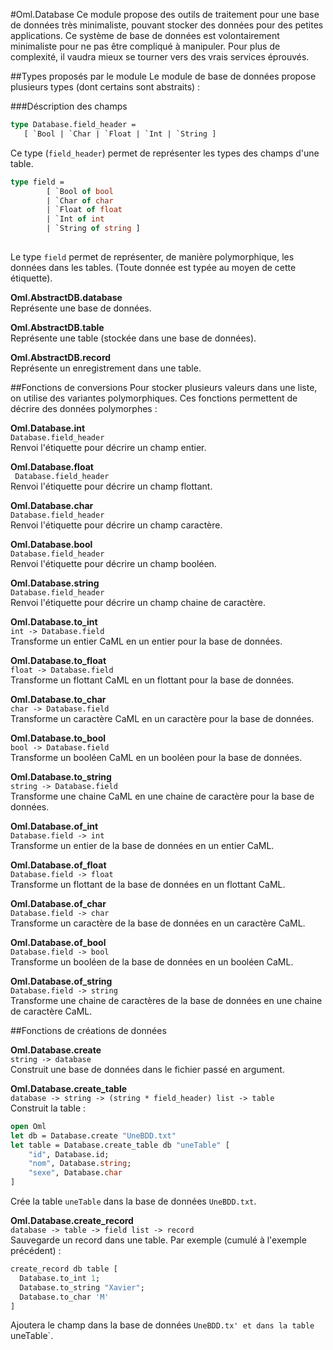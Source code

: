 #Oml.Database
Ce module propose des outils de traitement pour une base de données très minimaliste, pouvant stocker des données pour des petites applications. Ce système de base de données est volontairement minimaliste pour ne pas être compliqué à manipuler. Pour plus de complexité, il vaudra mieux se tourner vers des vrais services éprouvés.

##Types proposés par le module 
Le module de base de données propose plusieurs types (dont certains sont abstraits) : 

###Déscription des champs 

```ocaml
type Database.field_header = 
   [ `Bool | `Char | `Float | `Int | `String ]
```
Ce type (`field_header`) permet de représenter les types des champs d'une table.

```ocaml
type field =
        [ `Bool of bool
        | `Char of char
        | `Float of float
        | `Int of int
        | `String of string ]
   
```
Le type `field` permet de représenter, de manière polymorphique, les données dans les tables. (Toute donnée est typée au moyen de cette étiquette). 

**Oml.AbstractDB.database**  
Représente une base de données.

**Oml.AbstractDB.table**  
Représente une table (stockée dans une base de données).

**Oml.AbstractDB.record**  
Représente un enregistrement dans une table.

##Fonctions de conversions
Pour stocker plusieurs valeurs dans une liste, on utilise des variantes polymorphiques. Ces fonctions permettent de décrire des données polymorphes : 

**Oml.Database.int**  
`Database.field_header`  
Renvoi l'étiquette pour décrire un champ entier.


**Oml.Database.float**  
` Database.field_header`  
Renvoi l'étiquette pour décrire un champ flottant.


**Oml.Database.char**  
`Database.field_header`  
Renvoi l'étiquette pour décrire un champ caractère.


**Oml.Database.bool**  
`Database.field_header`  
Renvoi l'étiquette pour décrire un champ booléen.


**Oml.Database.string**  
`Database.field_header`  
Renvoi l'étiquette pour décrire un champ chaine de caractère.


**Oml.Database.to_int**  
`int -> Database.field`  
Transforme un entier CaML en un entier pour la base de données.


**Oml.Database.to_float**  
`float -> Database.field`  
Transforme un flottant CaML en un flottant pour la base de données.


**Oml.Database.to_char**  
`char -> Database.field`  
Transforme un caractère CaML en un caractère pour la base de données.


**Oml.Database.to_bool**  
`bool -> Database.field`  
Transforme un booléen CaML en un booléen pour la base de données.


**Oml.Database.to_string**  
`string -> Database.field`  
Transforme une chaine CaML en une chaine de caractère pour la base de données.


**Oml.Database.of_int**  
`Database.field -> int`  
Transforme un entier de la base de données en un entier CaML.

**Oml.Database.of_float**  
`Database.field -> float`  
Transforme un flottant de la base de données en un flottant CaML.

**Oml.Database.of_char**  
`Database.field -> char`  
Transforme un caractère de la base de données en un caractère CaML.

**Oml.Database.of_bool**  
`Database.field -> bool`  
Transforme un booléen de la base de données en un booléen CaML.

**Oml.Database.of_string**  
`Database.field -> string`  
Transforme une chaine de caractères de la base de données en une chaine de caractère CaML.

##Fonctions de créations de données

**Oml.Database.create**  
`string -> database`  
Construit une base de données dans le fichier passé en argument.

**Oml.Database.create_table**  
`database -> string -> (string * field_header) list -> table`  
Construit la table :  
```ocaml
open Oml
let db = Database.create "UneBDD.txt"
let table = Database.create_table db "uneTable" [
    "id", Database.id;
    "nom", Database.string;
    "sexe", Database.char
]
```
Crée la table `uneTable` dans la base de données `UneBDD.txt`.

**Oml.Database.create_record**  
`database -> table -> field list -> record`  
Sauvegarde un record dans une table. Par exemple (cumulé à l'exemple précédent) : 
```ocaml
create_record db table [
  Database.to_int 1; 
  Database.to_string "Xavier";
  Database.to_char 'M'
]
```
Ajoutera le champ dans la base de données `UneBDD.tx' et dans la table `uneTable`.






